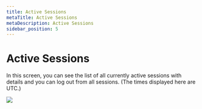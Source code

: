 ```yaml
---
title: Active Sessions
metaTitle: Active Sessions
metaDescription: Active Sessions
sidebar_position: 5
---
```


# Active Sessions

In this screen, you can see the list of all currently active sessions with details and you can log out from all sessions. (The times displayed here are UTC.)

![](<https://cdn.appcircle.io/docs/assets/image (20).png>)
